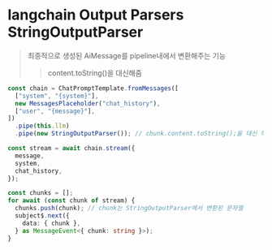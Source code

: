 # langchain Output Parsers StringOutputParser

> 최종적으로 생성된 AiMessage를 pipeline내에서 변환해주는 기능
>
> > content.toString()을 대신해줌

```ts
const chain = ChatPromptTemplate.fromMessages([
  ["system", "{system}"],
  new MessagesPlaceholder("chat_history"),
  ["user", "{message}"],
])
  .pipe(this.llm)
  .pipe(new StringOutputParser()); // chunk.content.toString();을 대신 해줌

const stream = await chain.stream({
  message,
  system,
  chat_history,
});

const chunks = [];
for await (const chunk of stream) {
  chunks.push(chunk); // chunk는 StringOutputParser에서 변환된 문자열
  subject$.next({
    data: { chunk },
  } as MessageEvent<{ chunk: string }>);
}
```
